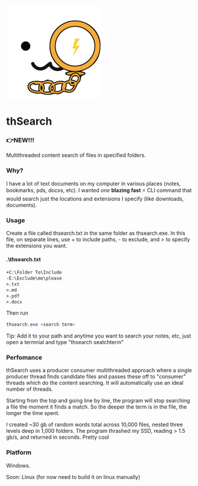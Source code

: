 <img src="Assets/icon.png" alt="logo" />

# thSearch 

### 👉NEW!!!

Multithreaded content search of files in specified folders. 

### Why?

I have a lot of text documents on my computer in various places (notes, bookmarks, pds, docxs, etc). I wanted *one* **blazing fast** ⚡ CLI command that would search just the locations and extensions I specify (like downloads, documents).

### Usage

Create a file called thsearch.txt in the same folder as thsearch.exe. In this file, on separate lines, use + to include paths, - to exclude, and > to specify the extensions you want.

#### .\thsearch.txt 

```
+C:\Folder To\Include
-E:\Exclude\me\please
>.txt
>.md
>.pdf
>.docx
```

Then run 

```powershell
thsearch.exe <search term>
```

Tip: Add it to your path and anytime you want to search your notes, etc, just open a termnial and type "thsearch seatchterm"

### Perfomance

thSearch uses a producer consumer multithreaded approach where a single producer thread finds candidate files and passes these off to "consumer" threads which do the content searching. It will automatically use an ideal number of threads.

Starting from the top and going line by line, the program will stop searching a file the moment it finds a match. So the deeper the term is in the file, the longer the time spent. 

I created ~30 gb of random words total across 10,000 files, nested three levels deep in 1,000 folders. The program thrashed my SSD, reading > 1.5 gb/s, and returned in seconds. Pretty cool

### Platform

Windows.

Soon: Linux (for now need to build it on linux manually)

